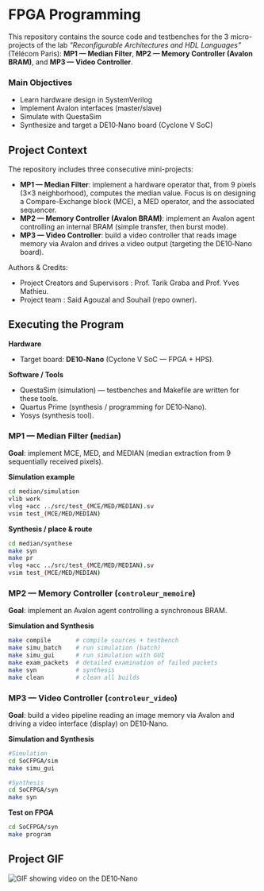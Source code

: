 # FPGA Programming

This repository contains the source code and testbenches for the 3 micro-projects of the lab *"Reconfigurable Architectures and HDL Languages"* (Télécom Paris): **MP1 — Median Filter**, **MP2 — Memory Controller (Avalon BRAM)**, and **MP3 — Video Controller**.

### Main Objectives

* Learn hardware design in SystemVerilog
* Implement Avalon interfaces (master/slave)
* Simulate with QuestaSim
* Synthesize and target a DE10‑Nano board (Cyclone V SoC)

## Project Context

The repository includes three consecutive mini-projects:

* **MP1 — Median Filter**: implement a hardware operator that, from 9 pixels (3×3 neighborhood), computes the median value. Focus is on designing a Compare-Exchange block (MCE), a MED operator, and the associated sequencer.
* **MP2 — Memory Controller (Avalon BRAM)**: implement an Avalon agent controlling an internal BRAM (simple transfer, then burst mode).
* **MP3 — Video Controller**: build a video controller that reads image memory via Avalon and drives a video output (targeting the DE10‑Nano board).

Authors & Credits:

* Project Creators and Supervisors : Prof. Tarik Graba and Prof. Yves Mathieu.
* Project team : Said Agouzal and Souhail (repo owner).

## Executing the Program

**Hardware**

* Target board: **DE10‑Nano** (Cyclone V SoC — FPGA + HPS).

**Software / Tools**

* QuestaSim (simulation) — testbenches and Makefile are written for these tools.
* Quartus Prime (synthesis / programming for DE10‑Nano).
* Yosys (synthesis tool).

### MP1 — Median Filter (`median`)

**Goal**: implement MCE, MED, and MEDIAN (median extraction from 9 sequentially received pixels).

**Simulation example**

```bash
cd median/simulation
vlib work
vlog +acc ../src/test_(MCE/MED/MEDIAN).sv
vsim test_(MCE/MED/MEDIAN)
```

**Synthesis / place & route**

```bash
cd median/synthese
make syn
make pr
vlog +acc ../src/test_(MCE/MED/MEDIAN).sv
vsim test_(MCE/MED/MEDIAN)
```

### MP2 — Memory Controller (`controleur_memoire`)

**Goal**: implement an Avalon agent controlling a synchronous BRAM.

**Simulation and Synthesis**

```bash
make compile       # compile sources + testbench
make simu_batch    # run simulation (batch)
make simu_gui      # run simulation with GUI
make exam_packets  # detailed examination of failed packets
make syn           # synthesis
make clean         # clean all builds
```

### MP3 — Video Controller (`controleur_video`)

**Goal**: build a video pipeline reading an image memory via Avalon and driving a video interface (display) on DE10‑Nano.

**Simulation and Synthesis**

```bash
#Simulation
cd SoCFPGA/sim
make simu_gui

#Synthesis
cd SoCFPGA/syn
make syn
```

**Test on FPGA**

```bash
cd SoCFPGA/syn
make program
```

## Project GIF

![GIF showing video on the DE10‑Nano](se203-gif.gif)